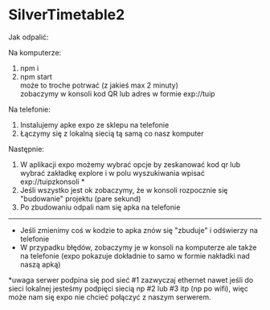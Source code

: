 # SilverTimetable2

Jak odpalić:

Na komputerze:
1. npm i
2. npm start <br />
może to troche potrwać (z jakieś max 2 minuty) <br />
zobaczymy w konsoli kod QR lub adres w formie exp://tuip
  
Na telefonie:
1. Instalujemy apke expo ze sklepu na telefonie
2. Łączymy się z lokalną siecią tą samą co nasz komputer

Następnie:
1. W aplikacji expo możemy wybrać opcje by zeskanować kod qr lub wybrać zakładkę explore i w polu wyszukiwania wpisać exp://tuipzkonsoli *
2. Jeśli wszystko jest ok zobaczymy, że w konsoli rozpocznie się "budowanie" projektu (pare sekund)
3. Po zbudowaniu odpali nam się apka na telefonie

---------------
- Jeśli zmienimy coś w kodzie to apka znów się "zbuduje" i odświerzy na telefonie
- W przypadku błędów, zobaczymy je w konsoli na komputerze ale także na telefonie (expo pokazuje dokładnie to samo w formie nakładki nad naszą apką)

*uwaga serwer podpina się pod sieć #1 zazwyczaj ethernet nawet jeśli do sieci lokalnej jesteśmy podpięci siecią np #2 lub #3 itp (np po wifi),
 więc może nam się expo nie chcieć połączyć z naszym serwerem.